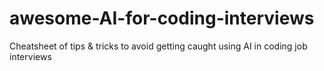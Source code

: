 # awesome-AI-for-coding-interviews
Cheatsheet of tips &amp; tricks to avoid getting caught using AI in coding job interviews
